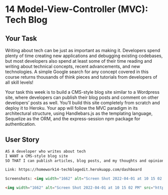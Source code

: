 # 14 Model-View-Controller (MVC): Tech Blog

## Your Task

Writing about tech can be just as important as making it. Developers spend plenty of time creating new applications and debugging existing codebases, but most developers also spend at least some of their time reading and writing about technical concepts, recent advancements, and new technologies. A simple Google search for any concept covered in this course returns thousands of think pieces and tutorials from developers of all skill levels!

Your task this week is to build a CMS-style blog site similar to a Wordpress site, where developers can publish their blog posts and comment on other developers’ posts as well. You’ll build this site completely from scratch and deploy it to Heroku. Your app will follow the MVC paradigm in its architectural structure, using Handlebars.js as the templating language, Sequelize as the ORM, and the express-session npm package for authentication.

## User Story

```md
AS A developer who writes about tech
I WANT a CMS-style blog site
SO THAT I can publish articles, blog posts, and my thoughts and opinions

Link: https://homework14-techblogedit.herokuapp.com/dashboard

Screenshots: <img width="1662" alt="Screen Shot 2022-04-01 at 10 15 02 PM" src="https://user-images.githubusercontent.com/92739989/161361846-daa5efb2-3ac6-4277-8c5a-ba7b75eaee4b.png">

<img width="1662" alt="Screen Shot 2022-04-01 at 10 15 02 PM" src="https://user-images.githubusercontent.com/92739989/161361846-daa5efb2-3ac6-4277-8c5a-ba7b75eaee4b.png">



